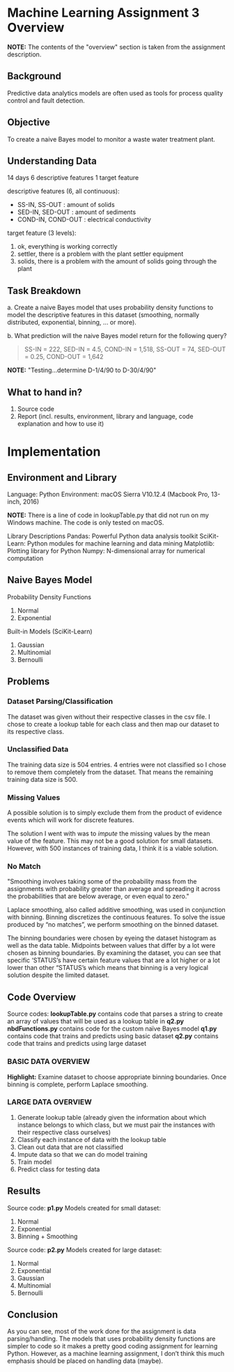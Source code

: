 # Machine Learning Assignment 3 Overview

**NOTE:** The contents of the "overview" section is taken from the assignment description.

## Background

Predictive data analytics models are often used as tools for process quality control and fault detection.

## Objective

To create a naive Bayes model to monitor a waste water treatment plant.

## Understanding Data

14 days
6 descriptive features
1 target feature

descriptive features (6, all continuous):
- SS-IN, SS-OUT : amount of solids
- SED-IN, SED-OUT : amount of sediments
- COND-IN, COND-OUT : electrical conductivity

target feature (3 levels):
1. ok, everything is working correctly
2. settler, there is a problem with the plant settler equipment
3. solids, there is a problem with the amount of solids going through the plant

## Task Breakdown

a. Create a naive Bayes model that uses probability density functions to model the descriptive features in this dataset (smoothing, normally distributed, exponential, binning, ... or more).

b. What prediction will the naive Bayes model return for the following query?

>SS-IN = 222, SED-IN = 4.5, COND-IN = 1,518, SS-OUT = 74, SED-OUT = 0.25, COND-OUT = 1,642

**NOTE:** "Testing...determine D-1/4/90 to D-30/4/90"

## What to hand in?

1. Source code
2. Report (incl. results, environment, library and language, code explanation and how to use it)

# Implementation

## Environment and Library

Language: Python
Environment: macOS Sierra V10.12.4 (Macbook Pro, 13-inch, 2016)

**NOTE:** There is a line of code in lookupTable.py that did not run on my Windows machine. The code is only tested on macOS.

Library Descriptions
Pandas: Powerful Python data analysis toolkit
SciKit-Learn: Python modules for machine learning and data mining
Matplotlib: Plotting library for Python
Numpy: N-dimensional array for numerical computation

## Naive Bayes Model

Probability Density Functions
1.	Normal
2.	Exponential

Built-in Models (SciKit-Learn)
1.	Gaussian
2.	Multinomial
3.	Bernoulli

## Problems

### Dataset Parsing/Classification
The dataset was given without their respective classes in the csv file. I chose to create a lookup table for each class and then map our dataset to its respective class.

### Unclassified Data
The training data size is 504 entries. 4 entries were not classified so I chose to remove them completely from the dataset. That means the remaining training data size is 500.

### Missing Values
A possible solution is to simply exclude them from the product of evidence events which will work for discrete features.

The solution I went with was to *impute* the missing values by the mean value of the feature. This may not be a good solution for small datasets. However, with 500 instances of training data, I think it is a viable solution.

### No Match
"Smoothing involves taking some of the probability mass from the assignments with probability greater than average and spreading it across the probabilities that are below average, or even equal to zero."

Laplace smoothing, also called additive smoothing, was used in conjunction with binning. Binning discretizes the continuous features. To solve the issue produced by “no matches”, we perform smoothing on the binned dataset.

The binning boundaries were chosen by eyeing the dataset histogram as well as the data table. Midpoints between values that differ by a lot were chosen as binning boundaries. By examining the dataset, you can see that specific ‘STATUS’s have certain feature values that are a lot higher or a lot lower than other “STATUS’s which means that binning is a very logical solution despite the limited dataset.

## Code Overview

Source codes:
**lookupTable.py**
    contains code that parses a string to create an array of values that will be used as a lookup table in **q2.py**
**nbdFunctions.py**
    contains code for the custom naïve Bayes model
**q1.py**
    contains code that trains and predicts using basic dataset
**q2.py**
    contains code that trains and predicts using large dataset

### BASIC DATA OVERVIEW

**Highlight:** Examine dataset to choose appropriate binning boundaries. Once binning is complete, perform Laplace smoothing.

### LARGE DATA OVERVIEW

1.	Generate lookup table (already given the information about which instance belongs to which class, but we must pair the instances with their respective class ourselves)
2.	Classify each instance of data with the lookup table
3.	Clean out data that are not classified
4.	Impute data so that we can do model training
5.	Train model
6.	Predict class for testing data

## Results

Source code: **p1.py**
Models created for small dataset:
1.	Normal
2.	Exponential
3.	Binning + Smoothing

Source code: **p2.py**
Models created for large dataset:
1.	Normal
2.	Exponential
3.	Gaussian
4.	Multinomial
5.	Bernoulli

## Conclusion

As you can see, most of the work done for the assignment is data parsing/handling. The models that uses probability density functions are simpler to code so it makes a pretty good coding assignment for learning Python. However, as a machine learning assignment, I don’t think this much emphasis should be placed on handling data (maybe).
